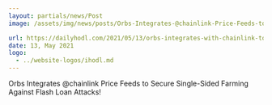 ```yaml
---
layout: partials/news/Post
image: /assets/img/news/posts/Orbs-Integrates-@chainlink-Price-Feeds-to-Secure-Single-Sided-Farming-Against-Flash-Loan-Attacks!-cryptoslate.jpeg

url: https://dailyhodl.com/2021/05/13/orbs-integrates-with-chainlink-to-create-flash-loan-proof-single-sided-farming-protocol/
date: 13, May 2021
logo: 
  - ../website-logos/ihodl.md
---
```


Orbs Integrates @chainlink Price Feeds to Secure Single-Sided Farming Against Flash Loan Attacks!